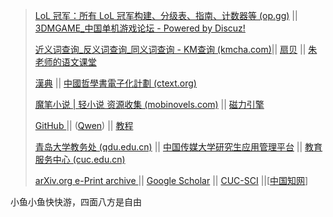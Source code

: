 
> [LoL 冠军：所有 LoL 冠军构建、分级表、指南、计数器等 (op.gg)](https://www.op.gg/champions)	||	[3DMGAME_中国单机游戏论坛 - Powered by Discuz!](https://bbs.3dmgame.com/forum.php)
>
> [近义词查询_反义词查询_同义词查询 - KM查询 (kmcha.com)](https://kmcha.com/similar)|| [扇贝](https://web.shanbay.com/wordsweb/#/study/entry) || [朱老师的语文课堂](https://space.bilibili.com/502189349?spm_id_from=333.337.0.0)
>
> [漢典](https://www.zdic.net/)	||	[中國哲學書電子化計劃 (ctext.org)](https://ctext.org/zhs#:~:text=中国哲学书电子化)
>
> [魔笔小说 | 轻小说 资源收集 (mobinovels.com)](https://mobinovels.com/) 	||   	[磁力引擎](https://1207fabu.top)
>
> [GitHub ](https://github.com/)	||   	([Qwen](https://chat.qwenlm.ai/)) 	||  	[教程](www.docs.net9.org)
>
> [青岛大学教务处 (qdu.edu.cn)](https://jwc.qdu.edu.cn/)	||   [中国传媒大学研究生应用管理平台](https://gs.cuc.edu.cn/)   ||	[教育服务中心 (cuc.edu.cn)](https://srv.cuc.edu.cn/)
>
> [arXiv.org e-Print archive ](https://arxiv.org/)	     ||  	[Google Scholar](https://scholar.google.com/)   ||  [CUC-SCI](https://erums.cuc.edu.cn/https/vpn/2/P7TXE55GPNSXT3LPMNTT6Z5MMF3GT7UBPSTT6Z5P/wos/?Init=Yes&SrcApp=CR&SID=USW2EC0DA6puBaAPqrEMU3ghG6TmA)	||[[中国知网](https://www.cnki.net/)]



小鱼小鱼快快游，四面八方是自由